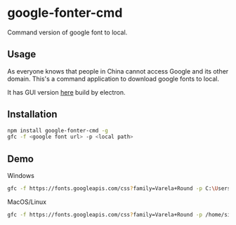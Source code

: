# google-fonter-cmd
Command version of google font to local.

## Usage
As everyone knows that people in China cannot access Google and its other domain. This's a command application to download google fonts to local.

It has GUI version [here][] build by electron.

[here]: https://github.com/sirius1024/google-fonter

## Installation
```bash
npm install google-fonter-cmd -g
gfc -f <google font url> -p <local path>
```

## Demo
Windows

```bash
gfc -f https://fonts.googleapis.com/css?family=Varela+Round -p C:\Users\sirius\Desktop\wofftest\
```
MacOS/Linux
```bash
gfc -f https://fonts.googleapis.com/css?family=Varela+Round -p /home/sirius/fontFiles/
```
